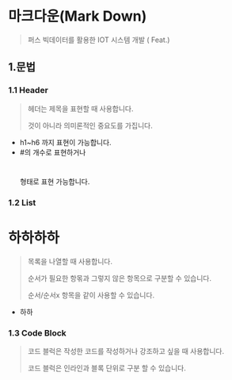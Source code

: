 # 마크다운(Mark Down)



> 퍼스 빅데이터를 활용한 IOT 시스템 개발 ( Feat.)



## 1.문법

### 1.1 Header

> 헤더는 제목을 표현할 때 사용합니다.
>
> 것이 아니라 의미론적인 중요도를 가집니다.

- h1~h6 까지 표현이 가능합니다.
- #의 개수로 표현하거나 <h1> </h1> 형태로 표현 가능합니다.



### 1.2 List

<h1>하하하하</h1>

> 목록을 나열할 때 사용합니다.
>
> 순서가 필요한 항몪과 그렇지 않은 항목으로 구분할 수 있습니다.
>
> 순서/순서x 항목을 같이 사용할 수 있습니다.

<ul><li>하하</li></ul>



### 1.3 Code Block

> 코드 블럭은 작성한 코드를 작성하거나 강조하고 싶을 때 사용합니다. 
>
> 코드 블럭은 인라인과 블록 단위로 구분 할 수 있습니다. 



